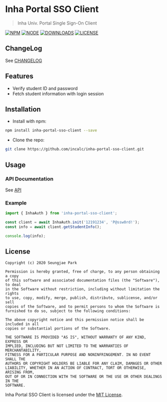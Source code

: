 # Inha Portal SSO Client

> Inha Univ. Portal Single Sign-On Client

[![NPM](https://img.shields.io/npm/v/inha-portal-sso-client?style=for-the-badge&logo=npm)](https://www.npmjs.com/package/inha-portal-sso-client) [![NODE](https://img.shields.io/node/v/inha-portal-sso-client?style=for-the-badge&logo=node.js)](https://nodejs.org) [![DOWNLOADS](https://img.shields.io/npm/dt/inha-portal-sso-client?style=for-the-badge)](https://www.npmjs.com/package/inha-portal-sso-client) [![LICENSE](https://img.shields.io/npm/l/inha-portal-sso-client?style=for-the-badge)](./LICENSE)

## ChangeLog

See [CHANGELOG](./CHANGELOG.md)

## Features

- Verify student ID and password
- Fetch student information with login session

## Installation

- Install with npm:

```bash
npm install inha-portal-sso-client --save
```

- Clone the repo:

```bash
git clone https://github.com/incalc/inha-portal-sso-client.git
```

## Usage

### API Documentation

See [API](https://incalc.github.io/inha-portal-sso-client/)

### Example

```ts
import { InhaAuth } from 'inha-portal-sso-client';

const client = await InhaAuth.init('12191234', 'P@ssw0rd!');
const info = await client.getStudentInfo();

console.log(info);
```

## License

```text
Copyright (c) 2020 Seungjae Park

Permission is hereby granted, free of charge, to any person obtaining a copy
of this software and associated documentation files (the "Software"), to deal
in the Software without restriction, including without limitation the rights
to use, copy, modify, merge, publish, distribute, sublicense, and/or sell
copies of the Software, and to permit persons to whom the Software is
furnished to do so, subject to the following conditions:

The above copyright notice and this permission notice shall be included in all
copies or substantial portions of the Software.

THE SOFTWARE IS PROVIDED "AS IS", WITHOUT WARRANTY OF ANY KIND, EXPRESS OR
IMPLIED, INCLUDING BUT NOT LIMITED TO THE WARRANTIES OF MERCHANTABILITY,
FITNESS FOR A PARTICULAR PURPOSE AND NONINFRINGEMENT. IN NO EVENT SHALL THE
AUTHORS OR COPYRIGHT HOLDERS BE LIABLE FOR ANY CLAIM, DAMAGES OR OTHER
LIABILITY, WHETHER IN AN ACTION OF CONTRACT, TORT OR OTHERWISE, ARISING FROM,
OUT OF OR IN CONNECTION WITH THE SOFTWARE OR THE USE OR OTHER DEALINGS IN THE
SOFTWARE.
```

Inha Portal SSO Client is licensed under the [MIT License](./LICENSE).
